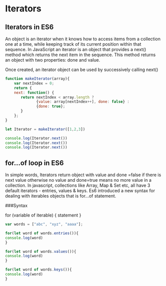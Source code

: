 # Iterators

## Iterators in ES6
An object is an iterator when it knows how to access items from a collection one at a time, while keeping track of its current position within that sequence. In JavaScript an iterator is an object that provides a next() method which returns the next item in the sequence. This method returns an object with two properties: done and value.

Once created, an iterator object can be used by successively calling next()

```js
function makeIterator(array){
    var nextIndex = 0;
    return {
    next: function() {
       return nextIndex < array.length ?
              {value: array[nextIndex++], done: false} :
              {done: true};
       }
    };
}

let Iterator = makeIterator([1,2,3])

console.log(Iterator.next())
console.log(Iterator.next())
console.log(Iterator.next())

```


 ## for...of loop in ES6

 In simple words, Iterators return object with value and done =false if there is next value otherwise no value and done=true means no more value in a collection. In javascript, collections like Array, Map & Set etc, all have 3 default iterators - entries, values & keys.
Es6 introduced a new syntax for dealing with iterables objects that is for...of statement.

 ###Syntax

 for (variable of iterable) {
   statement
 }

```js
var words = ["abc", "xyz", "aaaa"];

for(let word of words.entries()){
console.log(word)
}

for(let word of words.values()){
console.log(word)
}

for(let word of words.keys()){
console.log(word)
}

```